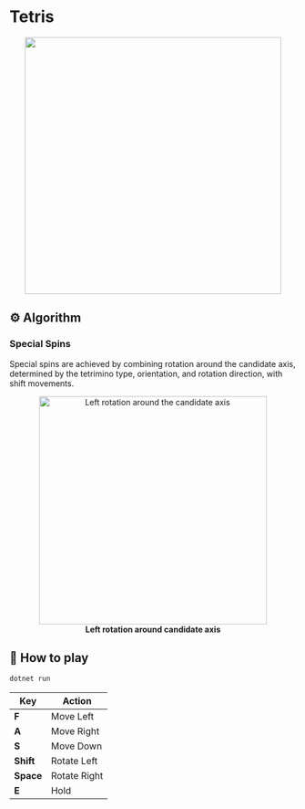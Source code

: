 # Tetris
<div align="center">
  <img height=450 src="https://github.com/RyushiAok/Tetris/assets/55625375/c1bde67b-885d-4967-b69b-736600743bac" />
</div>


## ⚙️ Algorithm

### Special Spins
Special spins are achieved by combining rotation around the candidate axis, determined by the tetrimino type, orientation, and rotation direction, with shift movements.

<div align="center"> 
  <img width=400 alt="Left rotation around the candidate axis" src="https://github.com/RyushiAok/Tetris/assets/55625375/a6a57b41-4ecc-4436-a57f-63f0dd14ef5f" />
  <div><strong>Left rotation around candidate axis</strong></div>
</div>


## 🎈 How to play

```sh
dotnet run
```

| Key | Action |
| -- | -- |
| **F** | Move Left |
| **A** | Move Right |
| **S** | Move Down |
| **Shift** | Rotate Left |
| **Space** | Rotate Right |
| **E** | Hold |
